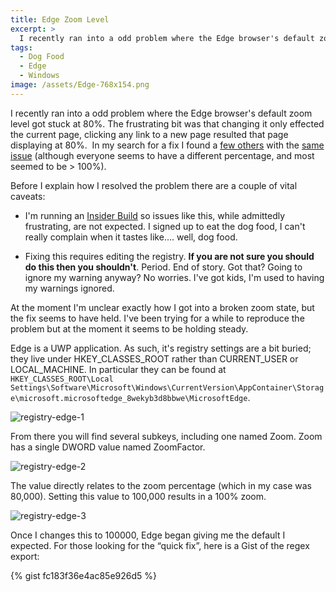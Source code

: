 ```yaml
---
title: Edge Zoom Level
excerpt: >  
  I recently ran into a odd problem where the Edge browser's default zoom level got stuck at 80%. This is how I fixed it. Full disclosure, this happened on an Insider build. As I signed up to eat this dog food, I can't really complain when it tastes like... well, dog food.
tags:
  - Dog Food
  - Edge
  - Windows
image: /assets/Edge-768x154.png
---
```


I recently ran into a odd problem where the Edge browser's default zoom level got stuck at 80%. The frustrating bit was that changing it only effected the current page, clicking any link to a new page resulted that page displaying at 80%.  In my search for a fix I found a [few others](http://answers.microsoft.com/en-us/windows/forum/apps_windows_10-msedge/microsoft-edge-keep-changing-page-zoom/a6ea0236-cfd6-471e-b050-4f8776d257da) with the [same issue](http://forums.windowscentral.com/windows-10/381291-edge-default-page-zoom-windows-10-a.html) (although everyone seems to have a different percentage, and most seemed to be > 100%).

Before I explain how I resolved the problem there are a couple of vital caveats:

* I'm running an [Insider Build](https://insider.windows.com/) so issues like this, while admittedly frustrating, are not expected. I signed up to eat the dog food, I can't really complain when it tastes like.... well, dog food.

* Fixing this requires editing the registry. **If you are not sure you should do this then you shouldn't**. Period. End of story. Got that? Going to ignore my warning anyway? No worries. I've got kids, I'm used to having my warnings ignored.

At the moment I'm unclear exactly how I got into a broken zoom state, but the fix seems to have held. I've been trying for a while to reproduce the problem but at the moment it seems to be holding steady.

Edge is a UWP application. As such, it's registry settings are a bit buried; they live under HKEY_CLASSES_ROOT rather than CURRENT_USER or LOCAL_MACHINE. In particular they can be found at `HKEY_CLASSES_ROOT\Local Settings\Software\Microsoft\Windows\CurrentVersion\AppContainer\Storage\microsoft.microsoftedge_8wekyb3d8bbwe\MicrosoftEdge`.

![registry-edge-1](/assets/images/registry-edge-1.png)

From there you will find several subkeys, including one named Zoom. Zoom has a single DWORD value named ZoomFactor.

![registry-edge-2](/assets/images/registry-edge-2.png)

The value directly relates to the zoom percentage (which in my case was 80,000). Setting this value to 100,000 results in a 100% zoom.

![registry-edge-3](/assets/images/registry-edge-3.png)

Once I changes this to 100000, Edge began giving me the default I expected. For those looking for the “quick fix”, here is a Gist of the regex export:

{% gist fc183f36e4ac85e926d5 %}
